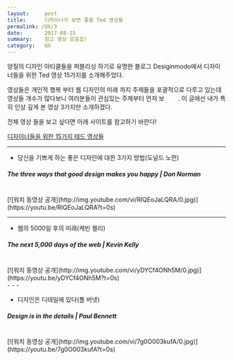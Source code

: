 ```yaml
---
layout:     post
title:      디자이너가 보면 좋을 Ted 영상들
permalink: /UX/3
date:       2017-08-15
summary:    참고 영상 모음집!
category: 	UX
---
```


양질의 디자인 아티클들을 퍼블리싱 하기로 유명한 블로그 Desiginmodo에서 디자이너들을 위한 Ted 영상 15가지를 소개해주었다.

영상들은 개인적 행복 부터 웹 디자인의 미래 까지 주제들을 포괄적으로 다루고 있는데 영상들 개수가  많다보니 여러분들이 관심있는 주제부터 먼저 보
        .
이 글에선 내가 특히 인상 깊게 본 영상 3가지만 소개하겠다.

전체 영상 들을 보고 싶다면 아래 사이트를 참고하기 바란다!

[디자이너들을 위한 15가지 테드 영상들](https://designmodo.com/ted-web-design/)

- - -

* 당신을 기쁘게 하는 좋은 디자인에 대한 3가지 방법(도널드 노먼)
##### The three ways that good design makes you happy | Don Norman

<br>
[![워치 동영상 공개](http://img.youtube.com/vi/RlQEoJaLQRA/0.jpg)](https://youtu.be/RlQEoJaLQRA?t=0s)

<br>

- - -

* 웹의 5000일 후의 미래(케빈 켈리)
##### The next 5,000 days of the web | Kevin Kelly

<br>
[![워치 동영상 공개](http://img.youtube.com/vi/yDYCf4ONh5M/0.jpg)](https://youtu.be/yDYCf4ONh5M?t=0s)

<br>
- - -

* 디자인은 디테일에 있다(폴 버넷)
##### Design is in the details | Paul Bennett

<br>
[![워치 동영상 공개](http://img.youtube.com/vi/7g0O003kufA/0.jpg)](https://youtu.be/7g0O003kufA?t=0s)
